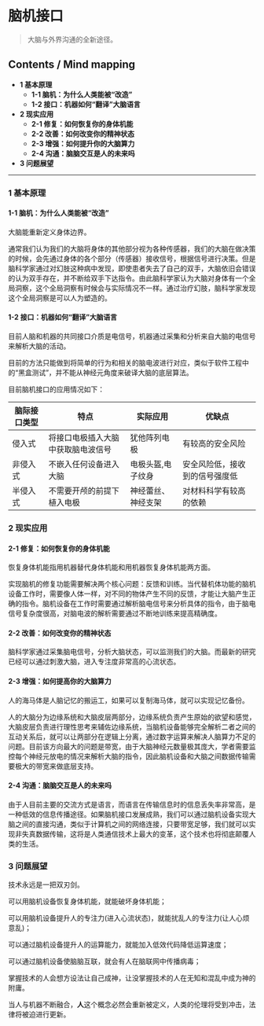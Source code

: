 # 脑机接口
> 大脑与外界沟通的全新途径。

## Contents / Mind mapping
- **1 基本原理**
  - **1-1 脑机：为什么人类能被“改造”**
  - **1-2 接口：机器如何“翻译”大脑语言**
- **2 现实应用**
  - **2-1 修复：如何恢复你的身体机能**
  - **2-2 改善：如何改变你的精神状态**
  - **2-3 增强：如何提升你的大脑算力**
  - **2-4 沟通：脑脑交互是人的未来吗**
- **3 问题展望**

---

### 1 基本原理

#### 1-1 脑机：为什么人类能被“改造”

大脑能重新定义身体边界。

通常我们认为我们的大脑将身体的其他部分视为各种传感器，我们的大脑在做决策的时候，会先通过身体的各个部分（传感器）接收信号，根据信号进行决策。但是脑科学家通过对幻肢这种病中发现，即使患者失去了自己的双手，大脑依旧会错误的认为双手存在，并不断给双手下达指令。由此脑科学家认为大脑对身体有一个全局洞察，这个全局洞察有时候会与实际情况不一样。通过治疗幻肢，脑科学家发现这个全局洞察是可以人为塑造的。

#### 1-2 接口：机器如何“翻译”大脑语言

目前人脑和机器的共同接口介质是电信号，机器通过采集和分析来自大脑的电信号来解析大脑的活动。

目前的方法只能做到将简单的行为和相关的脑电波进行对应，类似于软件工程中的“黑盒测试”，并不能从神经元角度来破译大脑的底层算法。

目前脑机接口的应用情况如下：

|脑际接口类型|特点|实际应用|优缺点|
|     --     | -- |   --   |  --  |
|侵入式|将接口电极插入大脑中获取脑电波信号|犹他阵列电极|有较高的安全风险|
|非侵入式|不嵌入任何设备进入大脑|电极头盔,电子纹身|安全风险低，接收到的信号强度低|
|半侵入式|不需要开颅的前提下植入电极|神经蕾丝、神经支架|对材料科学有较高的依赖|



### 2 现实应用

#### 2-1 修复：如何恢复你的身体机能

恢复身体机能指用机器替代身体机能和用机器恢复身体机能两方面。

实现脑机的修复功能需要解决两个核心问题：反馈和训练。当代替机体功能的脑机设备工作时，需要像人体一样，对不同的物体产生不同的反馈，才能让大脑产生正确的指令。脑机设备在工作时需要通过解析脑电信号来分析具体的指令，由于脑电信号复杂度很高，对脑电波的解析需要通过不断地训练来提高精确度。

#### 2-2 改善：如何改变你的精神状态

脑科学家通过采集脑电信号，分析大脑状态，可以监测我们的大脑。而最新的研究已经可以通过刺激大脑，进入专注度非常高的心流状态。

#### 2-3 增强：如何提高你的大脑算力

人的海马体是人脑记忆的搬运工，如果可以复制海马体，就可以实现记忆备份。

人的大脑分为边缘系统和大脑皮层两部分，边缘系统负责产生原始的欲望和感觉，大脑皮层负责进行理性思考来辅佐边缘系统，当脑机设备能够完全解析二者之间的互动关系后，就可以让两部分在逻辑上分离，通过数字运算来解决人脑算力不足的问题。目前该方向最大的问题是带宽，由于大脑神经元数量极其庞大，学者需要监控每个神经元放电的情况来解析大脑的指令，因此脑机设备和大脑之间数据传输需要极大的带宽来做底层支持。

#### 2-4 沟通：脑脑交互是人的未来吗

由于人目前主要的交流方式是语言，而语言在传输信息时的信息丢失率非常高，是一种低效的信息传播途径。如果脑机接口发展成熟，我们可以通过脑机设备实现大脑之间的直接沟通，类似于计算机之间的网络连接，只要带宽足够，我们就可以实现非失真数据传输，这将是人类通信技术上最大的变革，这个技术也将彻底颠覆人类的生活。

### 3 问题展望

技术永远是一把双刃剑。

可以用脑机设备恢复身体机能，就能破坏身体机能；

可以用脑机设备提升人的专注力(进入心流状态)，就能扰乱人的专注力(让人心烦意乱)；

可以通过脑机设备提升人的运算能力，就能加入低效代码降低运算速度；

可以通过脑机设备使脑脑互联，就会有人在脑联网中传播病毒；

掌握技术的人会想方设法让自己成神，让没掌握技术的人在无知和混乱中成为神的附庸。

当人与机器不断融合，**人**这个概念必然会重新被定义，人类的伦理将受到冲击，法律将被迫进行更新。
